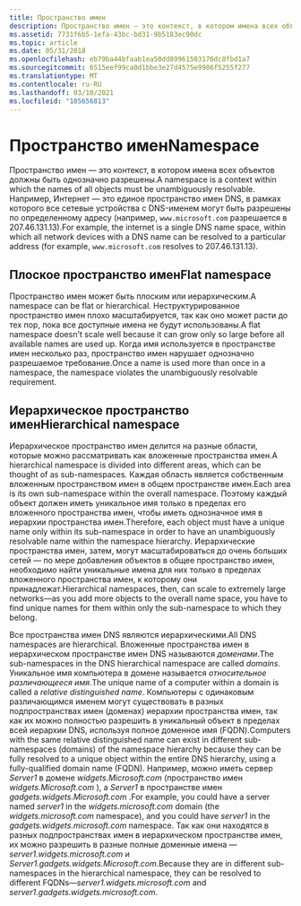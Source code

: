 ```yaml
---
title: Пространство имен
description: Пространство имен — это контекст, в котором имена всех объектов должны быть однозначно разрешены.
ms.assetid: 7731f6b5-1efa-43bc-bd31-9b5183ec90dc
ms.topic: article
ms.date: 05/31/2018
ms.openlocfilehash: eb79ba44bfaab1ea50dd89961503176dc8fbd1a7
ms.sourcegitcommit: 6515eef99ca0d1bbe3e27d4575e9986f5255f277
ms.translationtype: MT
ms.contentlocale: ru-RU
ms.lasthandoff: 03/10/2021
ms.locfileid: "105656813"
---
```

# <a name="namespace"></a><span data-ttu-id="c7ed7-103">Пространство имен</span><span class="sxs-lookup"><span data-stu-id="c7ed7-103">Namespace</span></span>

<span data-ttu-id="c7ed7-104">Пространство имен — это контекст, в котором имена всех объектов должны быть однозначно разрешены.</span><span class="sxs-lookup"><span data-stu-id="c7ed7-104">A namespace is a context within which the names of all objects must be unambiguously resolvable.</span></span> <span data-ttu-id="c7ed7-105">Например, Интернет — это единое пространство имен DNS, в рамках которого все сетевые устройства с DNS-именем могут быть разрешены по определенному адресу (например, `www.microsoft.com` разрешается в 207.46.131.13).</span><span class="sxs-lookup"><span data-stu-id="c7ed7-105">For example, the internet is a single DNS name space, within which all network devices with a DNS name can be resolved to a particular address (for example, `www.microsoft.com` resolves to 207.46.131.13).</span></span>

## <a name="flat-namespace"></a><span data-ttu-id="c7ed7-106">Плоское пространство имен</span><span class="sxs-lookup"><span data-stu-id="c7ed7-106">Flat namespace</span></span>

<span data-ttu-id="c7ed7-107">Пространство имен может быть плоским или иерархическим.</span><span class="sxs-lookup"><span data-stu-id="c7ed7-107">A namespace can be flat or hierarchical.</span></span> <span data-ttu-id="c7ed7-108">Неструктурированное пространство имен плохо масштабируется, так как оно может расти до тех пор, пока все доступные имена не будут использованы.</span><span class="sxs-lookup"><span data-stu-id="c7ed7-108">A flat namespace doesn't scale well because it can grow only so large before all available names are used up.</span></span> <span data-ttu-id="c7ed7-109">Когда имя используется в пространстве имен несколько раз, пространство имен нарушает однозначно разрешаемое требование.</span><span class="sxs-lookup"><span data-stu-id="c7ed7-109">Once a name is used more than once in a namespace, the namespace violates the unambiguously resolvable requirement.</span></span>

## <a name="hierarchical-namespace"></a><span data-ttu-id="c7ed7-110">Иерархическое пространство имен</span><span class="sxs-lookup"><span data-stu-id="c7ed7-110">Hierarchical namespace</span></span>

<span data-ttu-id="c7ed7-111">Иерархическое пространство имен делится на разные области, которые можно рассматривать как вложенные пространства имен.</span><span class="sxs-lookup"><span data-stu-id="c7ed7-111">A hierarchical namespace is divided into different areas, which can be thought of as sub-namespaces.</span></span> <span data-ttu-id="c7ed7-112">Каждая область является собственным вложенным пространством имен в общем пространстве имен.</span><span class="sxs-lookup"><span data-stu-id="c7ed7-112">Each area is its own sub-namespace within the overall namespace.</span></span> <span data-ttu-id="c7ed7-113">Поэтому каждый объект должен иметь уникальное имя только в пределах его вложенного пространства имен, чтобы иметь однозначное имя в иерархии пространства имен.</span><span class="sxs-lookup"><span data-stu-id="c7ed7-113">Therefore, each object must have a unique name only within its sub-namespace in order to have an unambiguously resolvable name within the namespace hierarchy.</span></span> <span data-ttu-id="c7ed7-114">Иерархические пространства имен, затем, могут масштабироваться до очень больших сетей &mdash; по мере добавления объектов в общее пространство имен, необходимо найти уникальные имена для них только в пределах вложенного пространства имен, к которому они принадлежат.</span><span class="sxs-lookup"><span data-stu-id="c7ed7-114">Hierarchical namespaces, then, can scale to extremely large networks&mdash;as you add more objects to the overall name space, you have to find unique names for them within only the sub-namespace to which they belong.</span></span>

<span data-ttu-id="c7ed7-115">Все пространства имен DNS являются иерархическими.</span><span class="sxs-lookup"><span data-stu-id="c7ed7-115">All DNS namespaces are hierarchical.</span></span> <span data-ttu-id="c7ed7-116">Вложенные пространства имен в иерархическом пространстве имен DNS называются *доменами*.</span><span class="sxs-lookup"><span data-stu-id="c7ed7-116">The sub-namespaces in the DNS hierarchical namespace are called *domains*.</span></span> <span data-ttu-id="c7ed7-117">Уникальное имя компьютера в домене называется *относительное различающееся имя*.</span><span class="sxs-lookup"><span data-stu-id="c7ed7-117">The unique name of a computer within a domain is called a *relative distinguished name*.</span></span> <span data-ttu-id="c7ed7-118">Компьютеры с одинаковым различающимся именем могут существовать в разных подпространствах имен (доменах) иерархии пространства имен, так как их можно полностью разрешить в уникальный объект в пределах всей иерархии DNS, используя полное доменное имя (FQDN).</span><span class="sxs-lookup"><span data-stu-id="c7ed7-118">Computers with the same relative distinguished name can exist in different sub-namespaces (domains) of the namespace hierarchy because they can be fully resolved to a unique object within the entire DNS hierarchy, using a fully-qualified domain name (FQDN).</span></span> <span data-ttu-id="c7ed7-119">Например, можно иметь сервер *Server1* в домене *widgets.Microsoft.com* (пространство имен *widgets.Microsoft.com* ), а *Server1* в пространстве имен *gadgets.widgets.Microsoft.com* .</span><span class="sxs-lookup"><span data-stu-id="c7ed7-119">For example, you could have a server named *server1* in the *widgets.microsoft.com* domain (the *widgets.microsoft.com* namespace), and you could have *server1* in the *gadgets.widgets.microsoft.com* namespace.</span></span> <span data-ttu-id="c7ed7-120">Так как они находятся в разных подпространствах имен в иерархическом пространстве имен, их можно разрешить в разные полные доменные имена &mdash; *server1.widgets.microsoft.com* и *Server1.gadgets.widgets.Microsoft.com*.</span><span class="sxs-lookup"><span data-stu-id="c7ed7-120">Because they are in different sub-namespaces in the hierarchical namespace, they can be resolved to different FQDNs&mdash;*server1.widgets.microsoft.com* and *server1.gadgets.widgets.microsoft.com*.</span></span>
